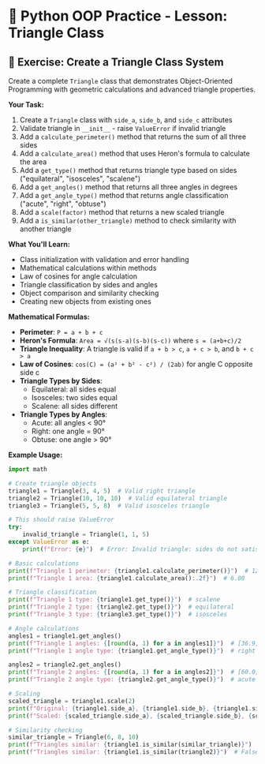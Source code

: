# 🐍 Python OOP Practice - Lesson: Triangle Class

## 📝 Exercise: Create a Triangle Class System

Create a complete `Triangle` class that demonstrates Object-Oriented Programming with geometric calculations and advanced triangle properties.

**Your Task:**
1. Create a `Triangle` class with `side_a`, `side_b`, and `side_c` attributes
2. Validate triangle in `__init__` - raise `ValueError` if invalid triangle
3. Add a `calculate_perimeter()` method that returns the sum of all three sides
4. Add a `calculate_area()` method that uses Heron's formula to calculate the area
5. Add a `get_type()` method that returns triangle type based on sides ("equilateral", "isosceles", "scalene")
6. Add a `get_angles()` method that returns all three angles in degrees
7. Add a `get_angle_type()` method that returns angle classification ("acute", "right", "obtuse")
8. Add a `scale(factor)` method that returns a new scaled triangle
9. Add a `is_similar(other_triangle)` method to check similarity with another triangle

**What You'll Learn:**
- Class initialization with validation and error handling
- Mathematical calculations within methods
- Law of cosines for angle calculation
- Triangle classification by sides and angles
- Object comparison and similarity checking
- Creating new objects from existing ones

**Mathematical Formulas:**
- **Perimeter**: `P = a + b + c`
- **Heron's Formula**: `Area = √(s(s-a)(s-b)(s-c))` where `s = (a+b+c)/2`
- **Triangle Inequality**: A triangle is valid if `a + b > c`, `a + c > b`, and `b + c > a`
- **Law of Cosines**: `cos(C) = (a² + b² - c²) / (2ab)` for angle C opposite side c
- **Triangle Types by Sides**: 
  - Equilateral: all sides equal
  - Isosceles: two sides equal
  - Scalene: all sides different
- **Triangle Types by Angles**:
  - Acute: all angles < 90°
  - Right: one angle = 90°
  - Obtuse: one angle > 90°

**Example Usage:**
```python
import math

# Create triangle objects
triangle1 = Triangle(3, 4, 5)  # Valid right triangle
triangle2 = Triangle(10, 10, 10)  # Valid equilateral triangle
triangle3 = Triangle(5, 5, 8)  # Valid isosceles triangle

# This should raise ValueError
try:
    invalid_triangle = Triangle(1, 1, 5)
except ValueError as e:
    print(f"Error: {e}")  # Error: Invalid triangle: sides do not satisfy triangle inequality

# Basic calculations
print(f"Triangle 1 perimeter: {triangle1.calculate_perimeter()}")  # 12
print(f"Triangle 1 area: {triangle1.calculate_area():.2f}")  # 6.00

# Triangle classification
print(f"Triangle 1 type: {triangle1.get_type()}")  # scalene
print(f"Triangle 2 type: {triangle2.get_type()}")  # equilateral
print(f"Triangle 3 type: {triangle3.get_type()}")  # isosceles

# Angle calculations
angles1 = triangle1.get_angles()
print(f"Triangle 1 angles: {[round(a, 1) for a in angles1]}")  # [36.9, 53.1, 90.0]
print(f"Triangle 1 angle type: {triangle1.get_angle_type()}")  # right

angles2 = triangle2.get_angles()
print(f"Triangle 2 angles: {[round(a, 1) for a in angles2]}")  # [60.0, 60.0, 60.0]
print(f"Triangle 2 angle type: {triangle2.get_angle_type()}")  # acute

# Scaling
scaled_triangle = triangle1.scale(2)
print(f"Original: {triangle1.side_a}, {triangle1.side_b}, {triangle1.side_c}")  # 3, 4, 5
print(f"Scaled: {scaled_triangle.side_a}, {scaled_triangle.side_b}, {scaled_triangle.side_c}")  # 6, 8, 10

# Similarity checking
similar_triangle = Triangle(6, 8, 10)
print(f"Triangles similar: {triangle1.is_similar(similar_triangle)}")  # True
print(f"Triangles similar: {triangle1.is_similar(triangle2)}")  # False
```